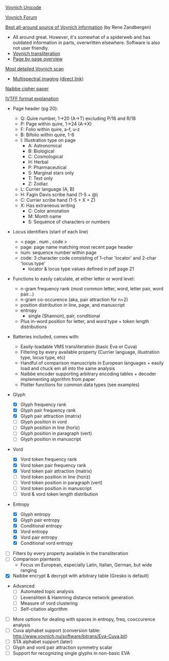 [Voynich Unicode](https://www.kreativekorp.com/software/fonts/voynich/)

[Voynich Forum](https://www.voynich.ninja/)

[Best all-around source of Voynich information](https://www.voynich.nu/) (by Rene Zandbergen)
- All around great. However, it's somewhat of a spiderweb and has outdated information in parts, overwritten elsewhere. Software is also not user friendly.
- [Voynich transliteration](https://www.voynich.nu/transcr.html)
- [Page by page overview](http://voynich.nu/q01/index.html)

[Most detailed Voynich scan](https://collections.library.yale.edu/catalog/2002046)
- [Multispectral imaging](https://manuscriptroadtrip.wordpress.com/2024/09/08/multispectral-imaging-and-the-voynich-manuscript/) [(direct link)](https://drive.google.com/drive/folders/1mNQGKQDSCR4M_c2M2JrsU5soghvYwMig)

[Naibbe cipher paper](https://www.dropbox.com/scl/fo/2b39zi1f77tr9mc9p80rt/ADwDDHsLNG7WtT6O0sbN5_4?download=true&e=4&from_auth=login&preview=20250724+Naibbe+Cipher+Paper+Latest+Version.pdf&rlkey=5ap828aun23thr9pvznguzgor&st=88np74hd&dl=0)

[IVTFF format explanation](https://www.voynich.nu/software/ivtt/IVTFF_format.pdf)
- Page header (pg 20):
    - Q: Quire number, 1->20 (A->T) excluding P/16 and R/18
    - P: Page within quire, 1->24 (A->X)
    - F: Folio within quire, a-f, u-z
    - B: Bifolio within quire, 1-6
    - I: Illustration type on page
        - A: Astronomical
        - B: Biological
        - C: Cosmological
        - H: Herbal
        - P: Pharmaceutical
        - S: Marginal stars only
        - T: Text only
        - Z: Zodiac
    - L: Currier language (A, B)
    - H: Fagin Davis scribe hand (1-5 + @)
    - C: Currier scribe hand (1-5 + X + Z)
    - X: Has extraneous writing
        - C: Color annotation
        - M: Month name
        - S: Sequence of characters or numbers

- Locus identifiers (start of each line)
    - < page . num , code >
    - page: page name matching most recent page header
    - num: sequence number within page
    - code: 3 character code consisting of 1-char 'locator' and 2-char 'locus type'
        - locator & locus type values defined in pdf page 21

- Functions to easily calculate, at either letter or word level:
    - n-gram frequency rank (most common letter, word, letter pair, word pair...)
    - n-gram co-occurence (aka, pair attraction for n=2)
    - position distribution in line, page, and manuscript
    - entropy
        - single (Shannon), pair, conditional
    - Plus in-word position for letter, and word type + token length distributions
- Batteries included, comes with:
    - Easily-loadable VMS transliteration (basic Eva or Cuva)
    - Filtering by every available property (Currier language, illustration type, locus type, etc)
    - Handful of comparison manuscripts in European languages + easily load and chuck em all into the same analysis
    - Naibbe encoder supporting arbitrary encoding tables + decoder implementing algorithm from paper
    - Plotter functions for common data types (see examples)

- Glyph
    - [x] Glyph frequency rank
    - [x] Glyph pair frequency rank
    - [x] Glyph pair attraction (matrix)
    - [ ] Glyph position in vord
    - [ ] Glyph position in line (horiz)
    - [ ] Glyph position in paragraph (vert)
    - [ ] Glyph position in manuscript
- Vord
    - [x] Vord token frequency rank
    - [x] Vord token pair frequency rank
    - [x] Vord token pair attraction (matrix)
    - [ ] Vord token position in line (horiz)
    - [ ] Vord token position in paragraph (vert)
    - [ ] Vord token position in manuscript
    - [ ] Vord & vord token length distribution
- Entropy
    - [x] Glyph entropy
    - [x] Glyph pair entropy
    - [x] Conditional entropy
    - [x] Vord entropy
    - [x] Vord pair entropy
    - [x] Conditional vord entropy
- [ ] Filters by every property available in the transliteration
- [ ] Comparison plaintexts
    - Focus on European, especially Latin, Italian, German, but wide ranging
- [x] Naibbe encrypt & decrypt with arbitrary table (Gresko is default)
- Advanced
    - [ ] Automated topic analysis
    - [ ] Levenshtein & Hamming distance network generation
    - [ ] Measure of vord clustering
    - [ ] Self-citation algorithm

- [ ] More options for dealing with spaces in entropy, freq, cooccurence analysis
- [ ] Cuva alphabet support (conversion table: http://www.voynich.nu/software/bitrans/Eva-Cuva.bit)
- [ ] STA alphabet support (later)
- [ ] Glyph and vord pair attraction symmetry scalar
- [ ] Support for recognizing single glyphs in non-basic EVA